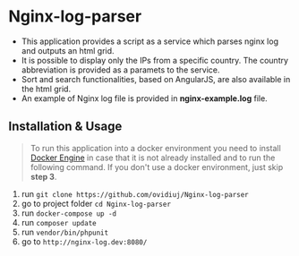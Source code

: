 # Nginx-log-parser

 * This application provides a script as a service which parses nginx log and outputs an html grid.
 * It is possible to display only the IPs from a specific country. The country abbreviation is provided as a paramets to the service.
 * Sort and search functionalities, based on AngularJS, are also available in the html grid.
 * An example of Nginx log file is provided in **nginx-example.log** file.
 

## Installation & Usage
  > To run this application into a docker environment you need to install [Docker Engine](https://docs.docker.com/engine/installation/) in case that it is not already installed and to run the following command. If you don't use a docker environment, just skip **step 3**.
 
  1. run ``` git clone https://github.com/ovidiuj/Nginx-log-parser ```
  2. go to project folder ``` cd Nginx-log-parser ```
  3. run ``` docker-compose up -d ```
  4. run ``` composer update ```
  5. run ``` vendor/bin/phpunit ```
  6. go to ``` http://nginx-log.dev:8080/ ```

